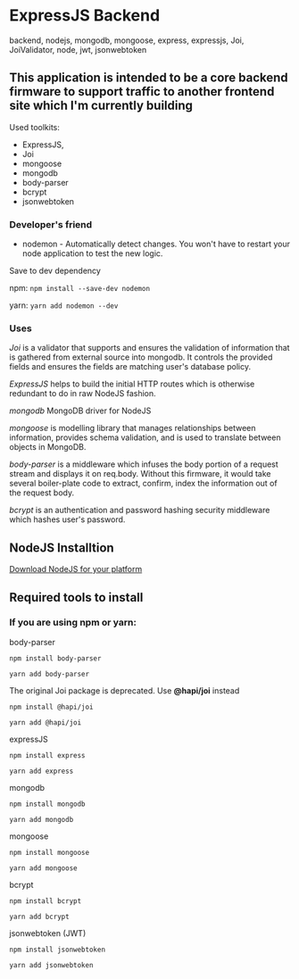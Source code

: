 # ExpressJS Backend
backend, nodejs, mongodb, mongoose, express, expressjs, Joi, JoiValidator, node, jwt, jsonwebtoken

## This application is intended to be a core backend firmware to support traffic to another frontend site which I'm currently building ##

Used toolkits:

 * ExpressJS,
 * Joi
 * mongoose
 * mongodb
 * body-parser
 * bcrypt
 * jsonwebtoken
 
### Developer's friend ###
* nodemon - Automatically detect changes. You won't have to restart your node application to test the new logic.

Save to dev dependency

npm:
``npm install --save-dev nodemon``

yarn:
``yarn add nodemon --dev``

 ### Uses ###
 
 *Joi* is a validator that supports and ensures the validation of information that is gathered from external source into mongodb. It controls the provided fields and ensures the fields are matching user's database policy.
 
 *ExpressJS* helps to build the initial HTTP routes which is otherwise redundant to do in raw NodeJS fashion.
 
 *mongodb* MongoDB driver for NodeJS
 
 *mongoose* is modelling library that manages relationships between information, provides schema validation, and is used to translate between objects in MongoDB.
 
 *body-parser* is a middleware which infuses the body portion of a request stream and displays it on req.body. Without this firmware, it would take several boiler-plate code to extract, confirm, index the information out of the request body.
 
 *bcrypt* is an authentication and password hashing security middleware which hashes user's password.

## NodeJS Installtion ##

[Download NodeJS for your platform](https://nodejs.org/en/download/) 


## Required tools to install ##


### If you are using npm or yarn: ###


body-parser

```
npm install body-parser
```

```
yarn add body-parser
```

The original Joi package is deprecated. Use **@hapi/joi** instead

```
npm install @hapi/joi
```

```
yarn add @hapi/joi
```

expressJS

```
npm install express
```

```
yarn add express
```

mongodb

```
npm install mongodb
```

```
yarn add mongodb
```

mongoose
```
npm install mongoose
```

```
yarn add mongoose
```

bcrypt
```
npm install bcrypt
```

```
yarn add bcrypt
```

jsonwebtoken (JWT)
```
npm install jsonwebtoken
```

```
yarn add jsonwebtoken
```
